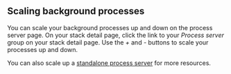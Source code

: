 <!-- usedin: [ _rails/deployment/proc-files.md] -->


## Scaling background processes

You can scale your background processes up and down on the process server page. On your stack detail page, click the link to your _Process server_ group on your stack detail page. Use the _+_ and _-_ buttons to scale your processes up and down.

You can also scale up a [standalone process server](/managing-your-stack/scaling#process) for more resources.

